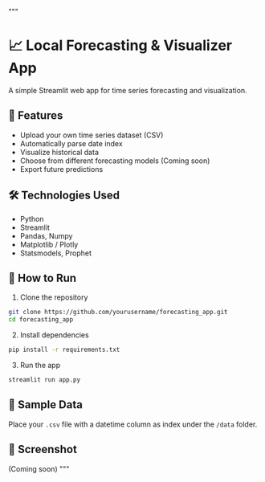 """
# 📈 Local Forecasting & Visualizer App
A simple Streamlit web app for time series forecasting and visualization.

## 🔧 Features
- Upload your own time series dataset (CSV)
- Automatically parse date index
- Visualize historical data
- Choose from different forecasting models (Coming soon)
- Export future predictions

## 🛠️ Technologies Used
- Python
- Streamlit
- Pandas, Numpy
- Matplotlib / Plotly
- Statsmodels, Prophet

## 🚀 How to Run
1. Clone the repository
```bash
git clone https://github.com/yourusername/forecasting_app.git
cd forecasting_app
```
2. Install dependencies
```bash
pip install -r requirements.txt
```
3. Run the app
```bash
streamlit run app.py
```

## 🧪 Sample Data
Place your `.csv` file with a datetime column as index under the `/data` folder.

## 📸 Screenshot
(Coming soon)
"""

